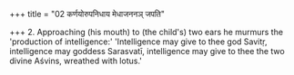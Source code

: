 +++
title = "02 कर्णयोरुपनिधाय मेधाजननञ् जपति"

+++
2. Approaching (his mouth) to (the child's) two ears he murmurs the 'production of intelligence:' 'Intelligence may give to thee god Savitṛ, intelligence may goddess Sarasvatī, intelligence may give to thee the two divine Aśvins, wreathed with lotus.'
